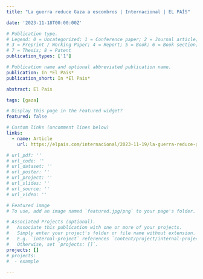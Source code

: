 ```yaml
---
title: "La guerra reduce Gaza a escombros | Internacional | EL PAÍS"

date: '2023-11-18T00:00:00Z'

# Publication type.
# Legend: 0 = Uncategorized; 1 = Conference paper; 2 = Journal article;
# 3 = Preprint / Working Paper; 4 = Report; 5 = Book; 6 = Book section;
# 7 = Thesis; 8 = Patent
publication_types: ['1']

# Publication name and optional abbreviated publication name.
publication: In *El Pais*
publication_short: In *El Pais*

abstract: El Pais

tags: [gaza]

# Display this page in the Featured widget?
featured: false

# Custom links (uncomment lines below)
links:
  - name: Article
    url: https://elpais.com/internacional/2023-11-19/la-guerra-reduce-gaza-a-escombros.html

# url_pdf: ''
# url_code: ''
# url_dataset: ''
# url_poster: ''
# url_project: ''
# url_slides: ''
# url_source: ''
# url_video: ''

# Featured image
# To use, add an image named `featured.jpg/png` to your page's folder.

# Associated Projects (optional).
#   Associate this publication with one or more of your projects.
#   Simply enter your project's folder or file name without extension.
#   E.g. `internal-project` references `content/project/internal-project/index.md`.
#   Otherwise, set `projects: []`.
projects: []
# projects:
#  - example

---
```

